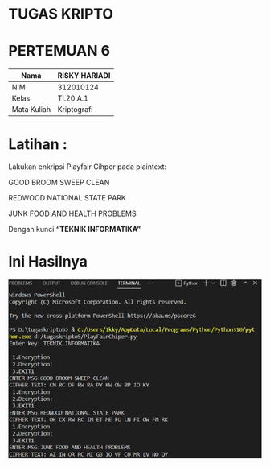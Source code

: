 # TUGAS KRIPTO
# PERTEMUAN 6
| Nama      | RISKY HARIADI |
| --------- | ----------- |
| NIM     | 312010124      |
| Kelas   | TI.20.A.1        |
| Mata Kuliah | Kriptografi |

# Latihan :

Lakukan enkripsi Playfair Cihper pada plaintext:

GOOD BROOM SWEEP CLEAN

REDWOOD NATIONAL STATE PARK

JUNK FOOD AND HEALTH PROBLEMS

Dengan kunci **“TEKNIK INFORMATIKA”**

# Ini Hasilnya

![foto](foto/1.png)